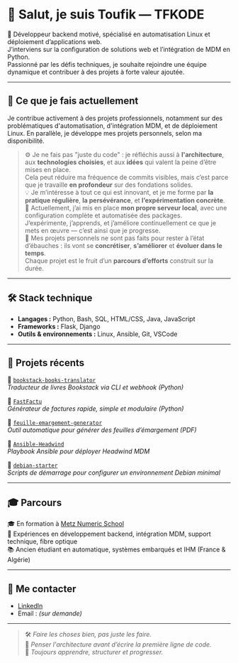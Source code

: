 # 👋 Salut, je suis Toufik — TFKODE

🎯 Développeur backend motivé, spécialisé en automatisation Linux et déploiement d’applications web.  
J’interviens sur la configuration de solutions web et l’intégration de MDM en Python.  
Passionné par les défis techniques, je souhaite rejoindre une équipe dynamique et contribuer à des projets à forte valeur ajoutée.

---

## 💼 Ce que je fais actuellement

Je contribue activement à des projets professionnels, notamment sur des problématiques d'automatisation, d'intégration MDM, et de déploiement Linux.
En parallèle, je développe mes projets personnels, selon ma disponibilité.

> ⚙️ Je ne fais pas "juste du code" : je réfléchis aussi à **l'architecture**, aux **technologies choisies**, et aux **idées** qui valent la peine d’être mises en place.  
> Cela peut réduire ma fréquence de commits visibles, mais c’est parce que je travaille **en profondeur** sur des fondations solides.  
> 💡 Je m’intéresse à tout ce qui est innovant, et je me forme par **la pratique régulière**, **la persévérance**, et **l’expérimentation concrète**.  
> 🔧 Actuellement, j’ai mis en place **mon propre serveur local**, avec une configuration complète et automatisée des packages.  
> J’expérimente, j’apprends, et j’améliore continuellement ce que je mets en œuvre — c’est ainsi que je progresse.  
> 🧩 Mes projets personnels ne sont pas faits pour rester à l’état d’ébauches : ils vont se **concrétiser**, **s’améliorer** et **évoluer dans le temps**.  
> Chaque projet est le fruit d’un **parcours d’efforts** construit sur la durée.

---

## 🛠️ Stack technique

- **Langages :** Python, Bash, SQL, HTML/CSS, Java, JavaScript
- **Frameworks :** Flask, Django
- **Outils & environnements :** Linux, Ansible, Git, VSCode

---

## 📂 Projets récents

🔹 [`bookstack-books-translator`](https://github.com/TFKODE/bookstack-books-translator)  
_Traducteur de livres Bookstack via CLI et webhook (Python)_

🔹 [`FastFactu`](https://github.com/TFKODE/FastFactu)  
_Générateur de factures rapide, simple et modulaire (Python)_

🔹 [`feuille-emargement-generator`](https://github.com/TFKODE/feuille-emargement-generator)  
_Outil automatique pour générer des feuilles d’émargement (PDF)_

🔹 [`Ansible-Headwind`](https://github.com/TFKODE/Ansible-Headwind)  
_Playbook Ansible pour déployer Headwind MDM_

🔹 [`debian-starter`](https://github.com/TFKODE/debian-starter)  
_Scripts de démarrage pour configurer un environnement Debian minimal_

---

## 🎓 Parcours

🎓 En formation à [Metz Numeric School](https://metznumericschool.fr)  
💼 Expériences en développement backend, intégration MDM, support technique, fibre optique  
📚 Ancien étudiant en automatique, systèmes embarqués et IHM (France & Algérie)

---

## 🔗 Me contacter

- [LinkedIn](https://www.linkedin.com/in/toufik-mekhtoub-1b8109355)
- Email : *(sur demande)*

---

> 🛠️ *Faire les choses bien, pas juste les faire.*  
> 🧠 *Penser l'architecture avant d’écrire la première ligne de code.*  
> 🚀 *Toujours apprendre, structurer et progresser.*
